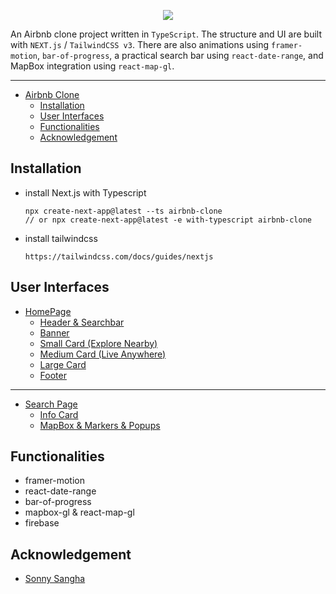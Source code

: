 <p align="center">
  <img src="assets/demo.gif">
</p>

An Airbnb clone project written in `TypeScript`. The structure and UI are built with `NEXT.js` / `TailwindCSS v3`. There are also animations using `framer-motion`, `bar-of-progress`, a practical search bar using `react-date-range`, and MapBox integration using `react-map-gl`.


---
* [Airbnb Clone](#airbnb-clone)
  * [Installation](#installation)
  * [User Interfaces](#user-interfaces)
  * [Functionalities](#functionalities)
  * [Acknowledgement](#acknowledgement)


## Installation

* install Next.js with Typescript
  ```
  npx create-next-app@latest --ts airbnb-clone
  // or npx create-next-app@latest -e with-typescript airbnb-clone
  ```
* install tailwindcss
  ```
  https://tailwindcss.com/docs/guides/nextjs
  ```

## User Interfaces

* [HomePage](pages/index.tsx)
  * [Header & Searchbar](components/header.tsx)
  * [Banner](components/banner.tsx)
  * [Small Card (Explore Nearby)](components/small_card.tsx)
  * [Medium Card (Live Anywhere)](components/medium_card.tsx)
  * [Large Card](components/large_card.tsx)
  * [Footer](components/footer.tsx)

---

* [Search Page](pages/search/index.tsx)
  * [Info Card](components/info_card.tsx)
  * [MapBox & Markers & Popups](components/map.tsx)

## Functionalities

* framer-motion
* react-date-range
* bar-of-progress
* mapbox-gl & react-map-gl
* firebase

## Acknowledgement

* [Sonny Sangha](https://www.youtube.com/channel/UCqeTj_QAnNlmt7FwzNwHZnA)